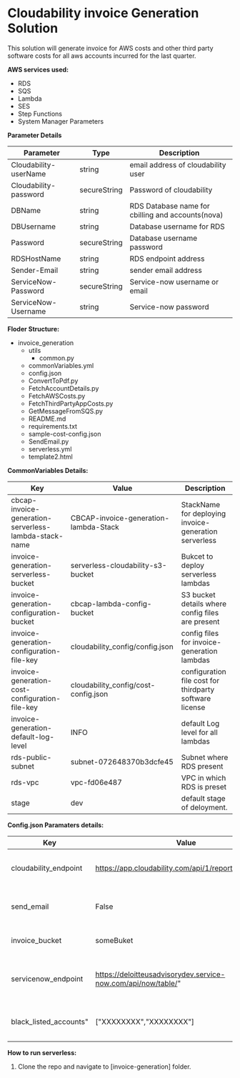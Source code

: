 # **Cloudability invoice Generation Solution**
This solution will generate invoice for AWS costs and other third party software costs for all aws accounts incurred for the last quarter.

**AWS services used:**
* RDS
* SQS
* Lambda
* SES
* Step Functions
* System Manager Parameters

**Parameter Details**
 
Parameter | Type |Description 
---------- | ---- |----------- 
Cloudability-userName | string | email address of cloudability user
Cloudability-password|secureString|Password of cloudability
DBName|string| RDS Database name for cbilling and accounts(nova)
DBUsername|string|Database username for RDS
Password|secureString| Database username password
RDSHostName|string|RDS endpoint address
Sender-Email|string|sender email address
ServiceNow-Password|secureString|Service-now username or email
ServiceNow-Username|string|Service-now password

**Floder Structure:**
 * invoice_generation
    * utils
        * common.py
    * commonVariables.yml
    * config.json
    * ConvertToPdf.py
    * FetchAccountDetails.py
    * FetchAWSCosts.py
    * FetchThirdPartyAppCosts.py
    * GetMessageFromSQS.py
    * README.md
    * requirements.txt
    * sample-cost-config.json
    * SendEmail.py
    * serverless.yml
    * template2.html

**CommonVariables Details:**

Key| Value | Description
----|----|-------
cbcap-invoice-generation-serverless-lambda-stack-name|  CBCAP-invoice-generation-lambda-Stack|StackName for deploying invoice-generation serverless 
invoice-generation-serverless-bucket|serverless-cloudability-s3-bucket|Bukcet to deploy serverless lambdas
invoice-generation-configuration-bucket|cbcap-lambda-config-bucket|S3 bucket details where config files are present
invoice-generation-configuration-file-key|cloudability_config/config.json|config files for invoice-generation lambdas
invoice-generation-cost-configuration-file-key| cloudability_config/cost-config.json|configuration file cost for thirdparty software license
invoice-generation-default-log-level|INFO|default Log level for all lambdas
rds-public-subnet|subnet-072648370b3dcfe45|Subnet where RDS present
rds-vpc|vpc-fd06e487| VPC in which RDS is preset
stage| dev | default stage of deloyment.

**Config.json Paramaters details:**

Key| Value | Description 
---------- | ---- | ----------- 
cloudability_endpoint|https://app.cloudability.com/api/1/reporting/cost/run"| Endpoint of cloudabiltiy to fetch AWS costs.
send_email|False|Switch to Send email or not(True or False)
invoice_bucket|someBuket|Bucket to store invoices
servicenow_endpoint| https://deloitteusadvisorydev.service-now.com/api/now/table/"| Endpoint of servicenow to fetch thirdparty license cost
black_listed_accounts"| ["XXXXXXXX","XXXXXXXX"]| Accounts to which no need to send emails

**How to run serverless:**
1. Clone the repo and navigate to [invoice-generation]  folder. 
